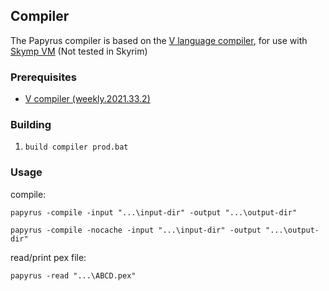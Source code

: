 ## Compiler

The Papyrus compiler is based on the [V language compiler](https://github.com/vlang/v/tree/master/vlib/v), for use with [Skymp VM](https://github.com/skyrim-multiplayer/skymp/tree/main/skymp5-server/cpp/papyrus_vm_lib) (Not tested in Skyrim)

### Prerequisites

* [V compiler (weekly.2021.33.2)](https://github.com/vlang/v/releases/tag/weekly.2021.33.2)

### Building

1. ```build compiler prod.bat```

### Usage

compile:

```papyrus -compile -input "...\input-dir" -output "...\output-dir"```

```papyrus -compile -nocache -input "...\input-dir" -output "...\output-dir"```

read/print pex file:

```papyrus -read "...\ABCD.pex"```